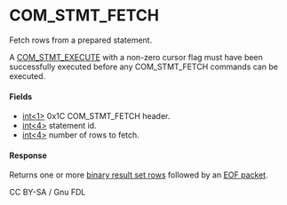 
# COM_STMT_FETCH

Fetch rows from a prepared statement.


A [COM_STMT_EXECUTE](com_stmt_execute.md) with a non-zero cursor flag must have been successfully executed before any COM_STMT_FETCH commands can be executed.


#### Fields



* [int<1>](../protocol-data-types.md) 0x1C COM_STMT_FETCH header.
* [int<4>](../protocol-data-types.md) statement id.
* [int<4>](../protocol-data-types.md) number of rows to fetch.



#### Response


Returns one or more [binary result set rows](../4-server-response-packets/resultset-row.md#binary-resultset-row) followed by an [EOF packet](../4-server-response-packets/eof_packet.md).


CC BY-SA / Gnu FDL

